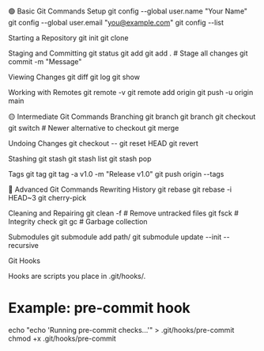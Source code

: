 🟢 Basic Git Commands
Setup
git config --global user.name "Your Name"
git config --global user.email "you@example.com"
git config --list

Starting a Repository
git init
git clone <repo-url>

Staging and Committing
git status
git add <file>
git add .           # Stage all changes
git commit -m "Message"

Viewing Changes
git diff
git log
git show <commit>

Working with Remotes
git remote -v
git remote add origin <url>
git push -u origin main

🟡 Intermediate Git Commands
Branching
git branch
git branch <branch-name>
git checkout <branch-name>
git switch <branch-name>  # Newer alternative to checkout
git merge <branch-name>

Undoing Changes
git checkout -- <file>
git reset HEAD <file>
git revert <commit>

Stashing
git stash
git stash list
git stash pop

Tags
git tag
git tag -a v1.0 -m "Release v1.0"
git push origin --tags

🔴 Advanced Git Commands
Rewriting History
git rebase <branch>
git rebase -i HEAD~3
git cherry-pick <commit>

Cleaning and Repairing
git clean -f         # Remove untracked files
git fsck             # Integrity check
git gc               # Garbage collection

Submodules
git submodule add <repo-url> path/
git submodule update --init --recursive

Git Hooks

Hooks are scripts you place in .git/hooks/.

# Example: pre-commit hook
echo "echo 'Running pre-commit checks...'" > .git/hooks/pre-commit
chmod +x .git/hooks/pre-commit

